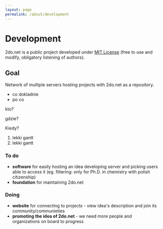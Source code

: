 ```yaml
---
layout: page
permalink: /about/development 
---
```


# Development
2do.net is a public project developed under [MIT License](https://opensource.org/licenses/MIT) (free to use and modify, obligatory listening of authors).

## Goal 
Network of multiple servers hosting projects with 2do.net as a repository.
* co dokladnie 
* po co

kto?

gdzie?

Kiedy?
1. lekki gantt 
2. lekki gantt 

### To do
* **software** for easily hosting an idea developing server and picking users able to access it (eg. filtering: only for Ph.D. in chemistry with polish citizenship)
* **foundation** for maintaining 2do.net 

### Doing 
* **website** for connecting to projects - view idea's description and join its community/communieties 
* **promoting the idea of 2do.net** - we need more people and organizations on board to progress


